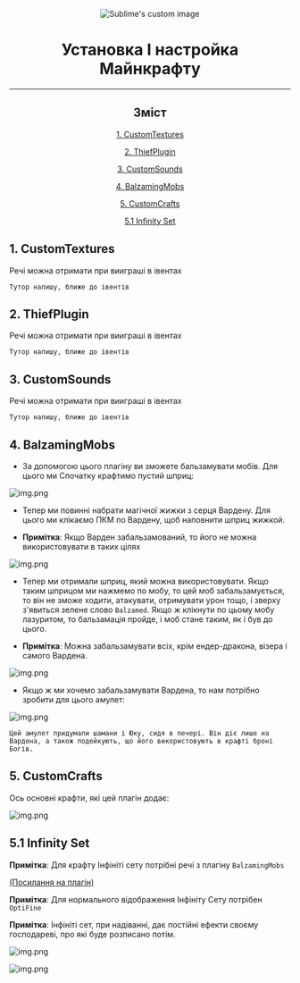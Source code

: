 
<p align="center">
  <img src="https://i.imgur.com/kQLC7c4.png?raw=true" alt="Sublime's custom image"/>
</p>

<h1 align="center">Установка І настройка Майнкрафту</h1>

___

<span align="center">

## Зміст

[1. CustomTextures](#a1)

[2. ThiefPlugin](#a2)

[3. CustomSounds](#a3)

[4. BalzamingMobs](#a4)

[5. CustomCrafts](#a5)

[5.1 Infinity Set](#a6)



</span>




<a name="a1"></a>
## 1. CustomTextures
Речі можна отримати при вииграші в івентах

`Тутор напишу, ближе до івентів`





<a name="a2"></a>
## 2. ThiefPlugin
Речі можна отримати при вииграші в івентах

`Тутор напишу, ближе до івентів`




<a name="a3"></a>
## 3. CustomSounds
Речі можна отримати при вииграші в івентах

`Тутор напишу, ближе до івентів`




<a name="a4"></a>
## 4. BalzamingMobs

 - За допомогою цього плагіну ви зможете бальзамувати мобів. 
  Для цього ми Спочатку крафтимо пустий шприц:


<p align="center">

![img.png](images/balzam_empty_bottle.png)

</p>


 - Тепер ми повинні набрати магічної жижки з серця Вардену. Для цього ми
  клікаємо ПКМ по Вардену, щоб наповнити шприц жижкой.


 - **Примітка**: Якщо Варден забальзамований, то його не можна використовувати в таких цілях


<p align="center">

![img.png](images/balzam_ward.png)

</p>

 - Тепер ми отримали шприц, який можна використовувати. Якщо таким шприцом ми нажмемо по мобу, то цей моб
забальзамується, то він не зможе ходити, атакувати, отримувати урон тощо, і зверху з'явиться зелене слово `Balzamed`.
Якщо ж клікнути по цьому мобу лазуритом, то бальзамація пройде, і моб стане таким, як і був до цього.


- **Примітка**: Можна забальзамувати всіх, крім ендер-дракона, візера і самого Вардена.


<p align="center">

![img.png](images/balzam_pig.png)

</p>

<a name="a10"></a>

 - Якщо ж ми хочемо забальзамувати Вардена, то нам потрібно зробити для цього амулет:

<p align="center">

![img.png](images/balzam_amulet.png)

</p>

`Цей амулет придумали шамани і Юку, сидя в печері. Він діє лише на Вардена, а також подейкують, що його
використовують в крафті броні Богів.`


<a name="a5"></a>
## 5. CustomCrafts

Ось основні крафти, які цей плагін додає:

<p align="center">

![img.png](images/Custom_allCrafts.png)

</p>

## 5.1 Infinity Set

**Примітка**: Для крафту Інфініті сету потрібні речі з плагіну `BalzamingMobs` 

[(Посилання на плагін)](#a10)

**Примітка**: Для нормального відображення Інфініту Сету потрібен `OptiFine`

**Примітка**: Інфініті сет, при надіванні, дає постійні ефекти своєму господареві, про які буде розписано потім.

<p align="center">

![img.png](images/custom_inf.png)

</p>


<p align="center">

![img.png](images/inf_.png)

</p>